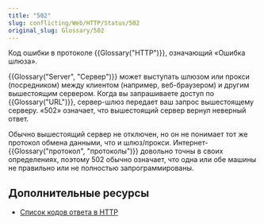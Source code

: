 ```yaml
---
title: "502"
slug: conflicting/Web/HTTP/Status/502
original_slug: Glossary/502
---
```


Код ошибки в протоколе {{Glossary("HTTP")}}, означающий «Ошибка шлюза».

{{Glossary("Server", "Сервер")}} может выступать шлюзом или прокси (посредником) между клиентом (например, веб-браузером) и другим вышестоящим сервером. Когда вы запрашиваете доступ по {{Glossary("URL")}}, сервер-шлюз передает ваш запрос вышестоящему серверу. «502» означает, что вышестоящий сервер вернул неверный ответ.

Обычно вышестоящий сервер не отключен, но он не понимает тот же протокол обмена данными, что и шлюз/прокси. Интернет-{{Glossary("протокол", "протоколы")}} довольно точны в своих определениях, поэтому 502 обычно означает, что одна или обе машины не правильно или не полностью запрограммированы.

## Дополнительные ресурсы

- [Список кодов ответа в HTTP](/ru/docs/Web/HTTP/Status)
